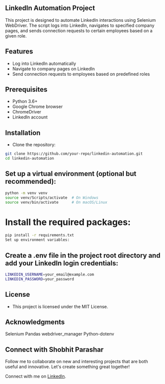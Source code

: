 ## LinkedIn Automation Project

This project is designed to automate LinkedIn interactions using Selenium WebDriver. The script logs into LinkedIn, navigates to specified company pages, and sends connection requests to certain employees based on a given role.

## Features
- Log into LinkedIn automatically
- Navigate to company pages on LinkedIn
- Send connection requests to employees based on predefined roles

## Prerequisites
- Python 3.6+
- Google Chrome browser
- ChromeDriver
- LinkedIn account

## Installation

- Clone the repository:
```bash
git clone https://github.com/your-repo/linkedin-automation.git
cd linkedin-automation

```

## Set up a virtual environment (optional but recommended):

```bash
python -m venv venv
source venv/Scripts/activate  # On Windows
source venv/bin/activate      # On macOS/Linux
```

# Install the required packages:

```bash
pip install -r requirements.txt
Set up environment variables:
```

## Create a .env file in the project root directory and add your LinkedIn login credentials:

```bash
LINKEDIN_USERNAME=your_email@example.com
LINKEDIN_PASSWORD=your_password
```




## License

- This project is licensed under the MIT License.

## Acknowledgments
Selenium
Pandas
webdriver_manager
Python-dotenv



## Connect with Shobhit Parashar

Follow me to collaborate on new and interesting projects that are both useful and innovative. Let's create something great together!

Connect with me on [LinkedIn](https://www.linkedin.com/in/shobhit-parashar/).
